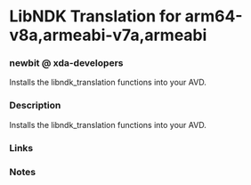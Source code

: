 # LibNDK Translation for arm64-v8a,armeabi-v7a,armeabi
### newbit @ xda-developers
Installs the libndk_translation functions into your AVD.

### Description
Installs the libndk_translation functions into your AVD.

### Links

### Notes

